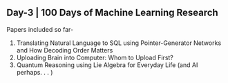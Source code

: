 ## Day-3 | 100 Days of Machine Learning Research

Papers included so far-

1. Translating Natural Language to SQL using Pointer-Generator Networks and How Decoding Order Matters
2. Uploading Brain into Computer: Whom to Upload First?
3. Quantum Reasoning using Lie Algebra for Everyday Life (and AI perhaps. . . )
